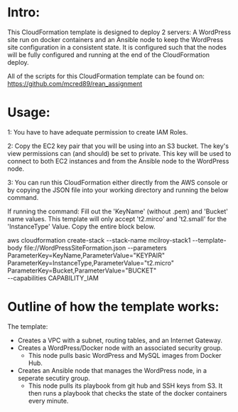 # Intro:

This CloudFormation template is designed to deploy 2 servers: A WordPress site run on docker containers and an Ansible node to keep the WordPress site configuration in a consistent state. 
It is configured such that the nodes will be fully configured and running at the end of the CloudFormation deploy. 

All of the scripts for this CloudFormation template can be found on: https://github.com/mcred89/rean_assignment

# Usage: 

1: You have to have adequate permission to create IAM Roles.

2: Copy the EC2 key pair that you will be using into an S3 bucket. The key's view permissions can (and should) be set to private. This key will be used to connect to both EC2 instances and from the Ansible node to the WordPress node.  

3: You can run this CloudFormation either directly from the AWS console or by copying the JSON file into your working directory and running the below command.

If running the command: Fill out the 'KeyName' (without .pem) and 'Bucket' name values. This template will only accept 't2.mirco' and 't2.small' for the 'InstanceType' Value. Copy the entire block below.  

aws cloudformation create-stack --stack-name mcilroy-stack1 --template-body file://WordPressSiteFormation.json --parameters \
ParameterKey=KeyName,ParameterValue="KEYPAIR" \
ParameterKey=InstanceType,ParameterValue="t2.micro" \
ParameterKey=Bucket,ParameterValue="BUCKET" \
--capabilities CAPABILITY_IAM
 

# Outline of how the template works:

The template:
- Creates a VPC with a subnet, routing tables, and an Internet Gateway.
- Creates a WordPress/Docker node with an associated security group.
    - This node pulls basic WordPress and MySQL images from Docker Hub.
- Creates an Ansible node that manages the WordPress node, in a seperate secutiry group.
    - This node pulls its playbook from git hub and SSH keys from S3. It then runs a playbook that checks the state of the docker containers every minute. 



